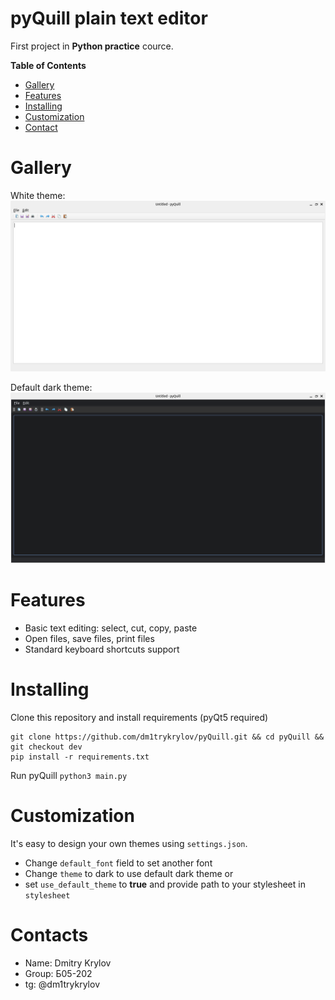 pyQuill plain text editor
=================
First project in **Python practice** cource.

**Table of Contents**

- [Gallery](#gallery)
- [Features](#features)
- [Installing](#installing)
- [Customization](#customization)
- [Contact](#contact)

# Gallery
White theme:
![White blank editor](/images/theme_white.png)

Default dark theme:
![Dark blank editor](/images/theme_black.png)


# Features
* Basic text editing: select, cut, copy, paste
* Open files, save files, print files
* Standard keyboard shortcuts support

# Installing
Clone this repository and install requirements (pyQt5 required)
```
git clone https://github.com/dm1trykrylov/pyQuill.git && cd pyQuill && git checkout dev
pip install -r requirements.txt
```

Run pyQuill
`python3 main.py`

# Customization
It's easy to design your own themes using `settings.json`.
* Change `default_font` field to set another font
* Change `theme` to dark to use default dark theme or
* set `use_default_theme` to __true__ and provide path to your stylesheet in `stylesheet`

# Contacts
* Name: Dmitry Krylov
* Group: Б05-202
* tg: @dm1trykrylov
